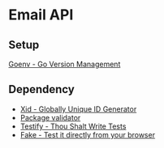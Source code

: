 # Email API



## Setup
[Goenv - Go Version Management](https://github.com/go-nv/goenv)

## Dependency
- [Xid - Globally Unique ID Generator](https://github.com/rs/xid)
- [Package validator](https://github.com/go-playground/validator)
- [Testify - Thou Shalt Write Tests](https://github.com/stretchr/testify) <BR/>
- [Fake - Test it directly from your browser](https://github.com/jaswdr/faker) <BR/>